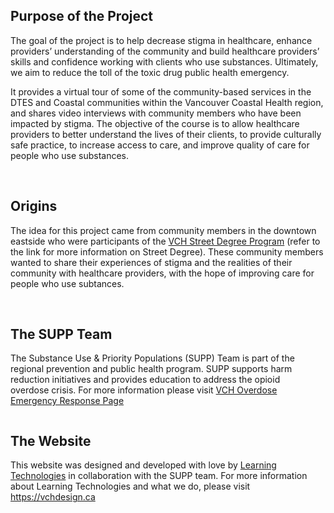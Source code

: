 <div class="columns">
  <div class="column is-12">

## Purpose of the Project
The goal of the project is to help decrease stigma in healthcare, enhance providers’ understanding of the community and build healthcare providers’ skills and confidence working with clients who use substances. Ultimately, we aim to reduce the toll of the toxic drug public health emergency.

It provides a virtual tour of some of the community-based services in the DTES and Coastal communities within the Vancouver Coastal Health region, and shares video interviews with community members who have been impacted by stigma. The objective of the course is to allow healthcare providers to better understand the lives of their clients, to provide culturally safe practice, to increase access to care, and improve quality of care for people who use substances.

<br>

## Origins
The idea for this project came from community members in the downtown eastside who were  participants of the [VCH Street Degree Program](http://www.vch.ca/about-us/news/news-releases/street-smart-peers-receive-canadas-first-certificate-in-overdose-response) (refer to the link for more information on Street Degree). These community members wanted to share their experiences of stigma and the realities of their community with healthcare providers, with the hope of improving care for people who use subtances.

  
  </div>
</div>
<br>
<div class="columns">
  <div class="column is-6">

## The SUPP Team
The Substance Use & Priority Populations (SUPP) Team is part of the regional prevention and public health program. SUPP supports harm reduction initiatives and provides education to address the opioid overdose crisis. For more information please visit [VCH Overdose Emergency Response Page](http://www.vch.ca/public-health/harm-reduction/overdose-prevention-response)
  
  </div>
   <div class="column is-5">
     <markdown-image src="images/team.jpg" alt="The SUPP Team, sitting outside, smiling"></markdown-image>
   </div>
</div>

## The Website
This website was designed and developed with love by [Learning Technologies](https://vchdesign.ca) in collaboration with the SUPP team. For more information about Learning Technologies and what we do, please visit https://vchdesign.ca


